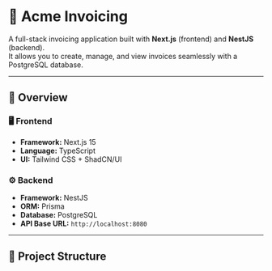 # 🧾 Acme Invoicing

A full-stack invoicing application built with **Next.js** (frontend) and **NestJS** (backend).  
It allows you to create, manage, and view invoices seamlessly with a PostgreSQL database.

---

## 🚀 Overview

### 🖥️ Frontend
- **Framework:** Next.js 15  
- **Language:** TypeScript  
- **UI:** Tailwind CSS + ShadCN/UI  

### ⚙️ Backend
- **Framework:** NestJS  
- **ORM:** Prisma  
- **Database:** PostgreSQL  
- **API Base URL:** `http://localhost:8080`

---

## 📂 Project Structure

